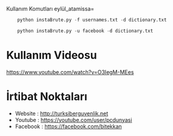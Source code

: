 Kullanım Komutları
eylül_atamissa=

```python
	python instaBrute.py -f usernames.txt -d dictionary.txt
```
```python
	python instaBrute.py -u facebook -d dictionary.txt
```

Kullanım Videosu
=
https://www.youtube.com/watch?v=O3IegM-MEes

İrtibat Noktaları
=
- Website : http://turksiberguvenlik.net
- Youtube : https://youtube.com/user/pcdunyasi
- Facebook : https://facebook.com/bitekkan
	
